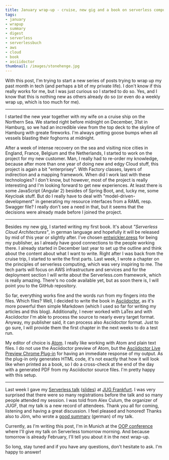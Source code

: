 ```yaml
---
title: January wrap-up - cruise, new gig and a book on serverless computing
tags:
- january
- wrapup
- summary
- digest
- serverless
- serverlessbuch
- aws
- cloud
- book
- asciidoctor
thumbnail: /images/stonehenge.jpg
---
```


With this post, I'm trying to start a new series of posts trying to wrap up my past month in tech (and perhaps a bit of my private life).
I don't know if this really works for me, but I was just curious so I started to do so.
Yes, and I know that this is nothing new as others already do so (or even do a weekly wrap up, which is too much for me).

---

I started the new year together with my wife on a cruise ship on the Northern Sea.
We started right before midnight on December, 31st in Hamburg, so we had an incredible view from the top deck to the skyline of Hamburg with greate fireworks.
I'm always getting goose bumps when all vessels blasting their foghorns at midnight.

After a week of intense recovery on the sea and visiting nice cities in England, France, Belgium and the Netherlands, I started to work on the project for my new customer.
Man, I really had to re-order my knowledge, because after more than one year of doing new and edgy Cloud stuff, this project is again a bit "enterprisey".
With Factory classes, layers of indirection and a mapping framework.
When did I work last with these technologies?
I don't know, but however, most of the project is really interesting and I'm looking forward to get new experiences.
At least there is some JavaScript (Angular 2) besides of Spring Boot, and, lucky me, some Keycloak stuff.
But do I really have to deal with "model-driven-development" in generating my resource interfaces from a RAML resp. Swagger file?
I really don't see a need in that, but it seems that the decisions were already made before I joined the project.

---

Besides my new gig, I started writing my first book.
It's about _"Serverless Cloud Architectures"_, in german language and hopefully it will be released by mid of this year or slightly after.
I've chosen [entwickler.press](https://entwickler.de/press) for being my publisher, as I already have good connections to the people working there.
I already started in December last year to set up the outline and think about the content about what I want to write.
Right after I was back from the cruise trip, I started to write the first parts.
Last week, I wrote a chapter on the principles of serverless computing, which was very inspiring to me.
The tech parts will focus on AWS infrastructure and services and for the deployment section I will write about the Serverless.com framework, which is really amazing.
There's no code available yet, but as soon there is, I will point you to the GitHub repository.

So far, everything works fine and the words run from my fingers into the files.
Which files?
Well, I decided to write the book in [Asciidoctor](http://asciidoctor.org), as it's more powerful then simple Markdown (which I used so far for writing my articles and this blog).
Additionally, I never worked with LaTex and with Asciidoctor I'm able to process the source to nearly every target format.
Anyway, my publisher said, it can process also Asciidoctor format.
Just to go sure, I will provide them the first chapter in the next weeks to do a test run.

My editor of choice is [Atom](https://atom.io).
I really like working with Atom and plain text files.
I do not use the Asciidoctor preview of Atom, but the [Asciidoctor Live Preview Chrome Plug-in](https://chrome.google.com/webstore/detail/asciidoctorjs-live-previe/iaalpfgpbocpdfblpnhhgllgbdbchmia) for having an immediate response of my output.
As the plug-in only generates HTML code, it's not exactly that how it will look like when printed as a book, so I do a cross-check at the end of the day with a generated PDF from my Asciidoctor source files.
I'm pretty happy with this setup.

---

Last week I gave my [Serverless talk](/talks/#serverless) ([slides](https://speakerdeck.com/dasniko/serverless-cloud-architectures)) at [JUG Frankfurt](http://jugf.de).
I was very surprised that there were so many registrations before the talk and so many people attended my session.
I was told from Alex Culum, the organizer of JUGF, that my talk is a new record of attendees.
Thank you all for coming, listening and having a great discussion. I feel pleased and honored!
Thanks also to Jörn, who wrote a [good summary](http://www.hameister.org/Blog/?p=5090) (german) of my talk.

Currently, as I'm writing this post, I'm in Munich at the [OOP conference](http://www.oop-konferenz.de) where I'll give my talk on Serverless tomorrow morning.
And because tomorrow is already February, I'll tell you about it in the next wrap-up.

So long, stay tuned and if you have any questions, don't hesitate to ask. I'm happy to answer!
